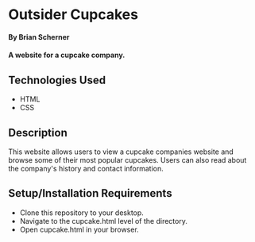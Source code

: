 # Outsider Cupcakes

#### By Brian Scherner

#### A website for a cupcake company.

## Technologies Used

* HTML
* CSS

## Description

This website allows users to view a cupcake companies website and browse some of their most popular cupcakes. Users can also read about the company's history and contact information.

## Setup/Installation Requirements

* Clone this repository to your desktop.
* Navigate to the cupcake.html level of the directory.
* Open cupcake.html in your browser.